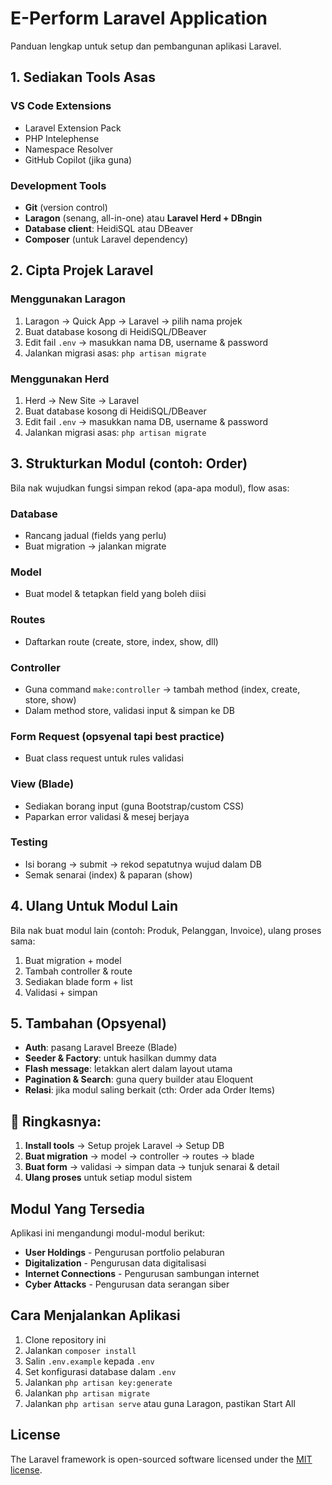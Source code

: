 # E-Perform Laravel Application

Panduan lengkap untuk setup dan pembangunan aplikasi Laravel.

## 1. Sediakan Tools Asas

### VS Code Extensions
- Laravel Extension Pack
- PHP Intelephense
- Namespace Resolver
- GitHub Copilot (jika guna)

### Development Tools
- **Git** (version control)
- **Laragon** (senang, all-in-one) atau **Laravel Herd + DBngin**
- **Database client**: HeidiSQL atau DBeaver
- **Composer** (untuk Laravel dependency)

## 2. Cipta Projek Laravel

### Menggunakan Laragon
1. Laragon → Quick App → Laravel → pilih nama projek
2. Buat database kosong di HeidiSQL/DBeaver
3. Edit fail `.env` → masukkan nama DB, username & password
4. Jalankan migrasi asas: `php artisan migrate`

### Menggunakan Herd
1. Herd → New Site → Laravel
2. Buat database kosong di HeidiSQL/DBeaver
3. Edit fail `.env` → masukkan nama DB, username & password
4. Jalankan migrasi asas: `php artisan migrate`

## 3. Strukturkan Modul (contoh: Order)

Bila nak wujudkan fungsi simpan rekod (apa-apa modul), flow asas:

### Database
- Rancang jadual (fields yang perlu)
- Buat migration → jalankan migrate

### Model
- Buat model & tetapkan field yang boleh diisi

### Routes
- Daftarkan route (create, store, index, show, dll)

### Controller
- Guna command `make:controller` → tambah method (index, create, store, show)
- Dalam method store, validasi input & simpan ke DB

### Form Request (opsyenal tapi best practice)
- Buat class request untuk rules validasi

### View (Blade)
- Sediakan borang input (guna Bootstrap/custom CSS)
- Paparkan error validasi & mesej berjaya

### Testing
- Isi borang → submit → rekod sepatutnya wujud dalam DB
- Semak senarai (index) & paparan (show)

## 4. Ulang Untuk Modul Lain

Bila nak buat modul lain (contoh: Produk, Pelanggan, Invoice), ulang proses sama:

1. Buat migration + model
2. Tambah controller & route
3. Sediakan blade form + list
4. Validasi + simpan

## 5. Tambahan (Opsyenal)

- **Auth**: pasang Laravel Breeze (Blade)
- **Seeder & Factory**: untuk hasilkan dummy data
- **Flash message**: letakkan alert dalam layout utama
- **Pagination & Search**: guna query builder atau Eloquent
- **Relasi**: jika modul saling berkait (cth: Order ada Order Items)

## 📌 Ringkasnya:

1. **Install tools** → Setup projek Laravel → Setup DB
2. **Buat migration** → model → controller → routes → blade
3. **Buat form** → validasi → simpan data → tunjuk senarai & detail
4. **Ulang proses** untuk setiap modul sistem

## Modul Yang Tersedia

Aplikasi ini mengandungi modul-modul berikut:

- **User Holdings** - Pengurusan portfolio pelaburan
- **Digitalization** - Pengurusan data digitalisasi
- **Internet Connections** - Pengurusan sambungan internet
- **Cyber Attacks** - Pengurusan data serangan siber

## Cara Menjalankan Aplikasi

1. Clone repository ini
2. Jalankan `composer install`
3. Salin `.env.example` kepada `.env`
4. Set konfigurasi database dalam `.env`
5. Jalankan `php artisan key:generate`
6. Jalankan `php artisan migrate`
7. Jalankan `php artisan serve` atau guna Laragon, pastikan Start All

## License

The Laravel framework is open-sourced software licensed under the [MIT license](https://opensource.org/licenses/MIT).
